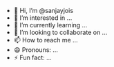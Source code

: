 - 👋 Hi, I’m @sanjayjois
- 👀 I’m interested in ...
- 🌱 I’m currently learning ...
- 💞️ I’m looking to collaborate on ...
- 📫 How to reach me ...
- 😄 Pronouns: ...
- ⚡ Fun fact: ...

<!---
sanjayjois/sanjayjois is a ✨ special ✨ repository because its `README.md` (this file) appears on your GitHub profile.
You can click the Preview link to take a look at your changes.
--->
